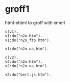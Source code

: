 # groff1
html-xhtml to groff with xmerl

```
c(v1).
v1:do("n2o.htm").
v1:do("n2o_ftp.htm").

v1:do("n2o.ua.htm").

c(v2).
v2:do("n2o.htm").
v2:do("n2o.ua.htm").

v2:do("bert.js.htm").
```
